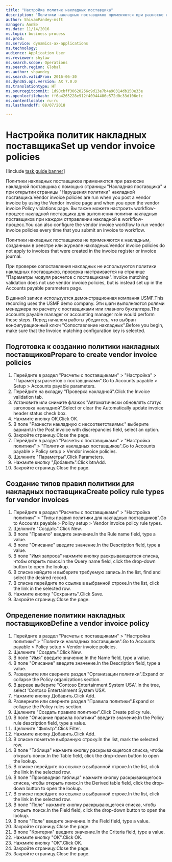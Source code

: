 ```yaml
--- 
title: "Настройка политик накладных поставщика"
description: "Политики накладных поставщиков применяются при разноске накладной поставщика с помощью страницы \"Накладная поставщика\" и при открытии страницы \"Нарушения политики\" накладной поставщика."
author: ShivamPandey-msft
manager: AnnBe
ms.date: 11/14/2016
ms.topic: business-process
ms.prod: 
ms.service: dynamics-ax-applications
ms.technology: 
audience: Application User
ms.reviewer: shylaw
ms.search.scope: Operations
ms.search.region: Global
ms.author: shpandey
ms.search.validFrom: 2016-06-30
ms.dyn365.ops.version: AX 7.0.0
ms.translationtype: HT
ms.sourcegitcommit: 1d98cbff30620256c9d13e7b4a90314db150e33e
ms.openlocfilehash: ff6a4265228e912f40944406e572d0c33d106efc
ms.contentlocale: ru-ru
ms.lasthandoff: 08/07/2018

---
```

# <a name="set-up-vendor-invoice-policies"></a><span data-ttu-id="64ad5-103">Настройка политик накладных поставщика</span><span class="sxs-lookup"><span data-stu-id="64ad5-103">Set up vendor invoice policies</span></span>

[!include [task guide banner](../../includes/task-guide-banner.md)]

<span data-ttu-id="64ad5-104">Политики накладных поставщиков применяются при разноске накладной поставщика с помощью страницы "Накладная поставщика" и при открытии страницы "Нарушения политики" накладной поставщика.</span><span class="sxs-lookup"><span data-stu-id="64ad5-104">Vendor invoice policies are run when you post a vendor invoice by using the Vendor invoice page and when you open the vendor invoice Policy violations page.</span></span> <span data-ttu-id="64ad5-105">Вы также можете настроить workflow-процесс накладной поставщика для выполнения политик накладных поставщиков при каждом отправлении накладной в workflow-процесс.</span><span class="sxs-lookup"><span data-stu-id="64ad5-105">You can also configure the vendor invoice workflow to run vendor invoice policies every time that you submit an invoice to workflow.</span></span> 

<span data-ttu-id="64ad5-106">Политики накладных поставщиков не применяются к накладным, созданным в реестре или журнале накладных.</span><span class="sxs-lookup"><span data-stu-id="64ad5-106">Vendor invoice policies do not apply to invoices that were created in the invoice register or invoice journal.</span></span> 

<span data-ttu-id="64ad5-107">При проверке сопоставления накладных не используются политики накладных поставщиков, проверка настраивается на странице "Параметры модуля расчетов с поставщиками".</span><span class="sxs-lookup"><span data-stu-id="64ad5-107">Invoice matching validation does not use vendor invoice policies, but is instead set up in the Accounts payable parameters page.</span></span>

<span data-ttu-id="64ad5-108">В данной записи используется демонстрационная компания USMF.</span><span class="sxs-lookup"><span data-stu-id="64ad5-108">This recording uses the USMF demo company.</span></span> <span data-ttu-id="64ad5-109">Эти шаги выполняются ролями менеджера по расчету с поставщиками или главного бухгалтера.</span><span class="sxs-lookup"><span data-stu-id="64ad5-109">The accounts payable manager or accounting manager role would perform these steps.</span></span> <span data-ttu-id="64ad5-110">Перед началом работы убедитесь, что выбран конфигурационный ключ "Сопоставление накладных".</span><span class="sxs-lookup"><span data-stu-id="64ad5-110">Before you begin, make sure that the Invoice matching configuration key is selected.</span></span>


## <a name="prepare-to-create-vendor-invoice-policies"></a><span data-ttu-id="64ad5-111">Подготовка к созданию политики накладных поставщиков</span><span class="sxs-lookup"><span data-stu-id="64ad5-111">Prepare to create vendor invoice policies</span></span>
1. <span data-ttu-id="64ad5-112">Перейдите в раздел "Расчеты с поставщиками" > "Настройка" > "Параметры расчетов с поставщиками".</span><span class="sxs-lookup"><span data-stu-id="64ad5-112">Go to Accounts payable > Setup > Accounts payable parameters.</span></span>
2. <span data-ttu-id="64ad5-113">Перейдите на вкладку "Проверка накладной".</span><span class="sxs-lookup"><span data-stu-id="64ad5-113">Click the Invoice validation tab.</span></span>
3. <span data-ttu-id="64ad5-114">Установите или снимите флажок "Автоматически обновлять статус заголовка накладной".</span><span class="sxs-lookup"><span data-stu-id="64ad5-114">Select or clear the Automatically update invoice header status check box.</span></span>
4. <span data-ttu-id="64ad5-115">Нажмите кнопку OK.</span><span class="sxs-lookup"><span data-stu-id="64ad5-115">Click OK.</span></span>
5. <span data-ttu-id="64ad5-116">В поле "Разнести накладную с несоответствиями:" выберите вариант.</span><span class="sxs-lookup"><span data-stu-id="64ad5-116">In the Post invoice with discrepancies field, select an option.</span></span>
6. <span data-ttu-id="64ad5-117">Закройте страницу.</span><span class="sxs-lookup"><span data-stu-id="64ad5-117">Close the page.</span></span>
7. <span data-ttu-id="64ad5-118">Перейдите в раздел "Расчеты с поставщиками" > "Настройка политики" > "Политики накладных поставщиков".</span><span class="sxs-lookup"><span data-stu-id="64ad5-118">Go to Accounts payable > Policy setup > Vendor invoice policies.</span></span>
8. <span data-ttu-id="64ad5-119">Щелкните "Параметры".</span><span class="sxs-lookup"><span data-stu-id="64ad5-119">Click Parameters.</span></span>
9. <span data-ttu-id="64ad5-120">Нажмите кнопку "Добавить".</span><span class="sxs-lookup"><span data-stu-id="64ad5-120">Click btnAdd.</span></span>
10. <span data-ttu-id="64ad5-121">Закройте страницу.</span><span class="sxs-lookup"><span data-stu-id="64ad5-121">Close the page.</span></span>

## <a name="create-policy-rule-types-for-vendor-invoices"></a><span data-ttu-id="64ad5-122">Создание типов правил политики для накладных поставщика</span><span class="sxs-lookup"><span data-stu-id="64ad5-122">Create policy rule types for vendor invoices</span></span>
1. <span data-ttu-id="64ad5-123">Перейдите в раздел "Расчеты с поставщиками" > "Настройка политики" > "Типы правил политики для накладных поставщиков".</span><span class="sxs-lookup"><span data-stu-id="64ad5-123">Go to Accounts payable > Policy setup > Vendor invoice policy rule types.</span></span>
2. <span data-ttu-id="64ad5-124">Щелкните "Создать".</span><span class="sxs-lookup"><span data-stu-id="64ad5-124">Click New.</span></span>
3. <span data-ttu-id="64ad5-125">В поле "Правило" введите значение.</span><span class="sxs-lookup"><span data-stu-id="64ad5-125">In the Rule name field, type a value.</span></span>
4. <span data-ttu-id="64ad5-126">В поле "Описание" введите значение.</span><span class="sxs-lookup"><span data-stu-id="64ad5-126">In the Description field, type a value.</span></span>
5. <span data-ttu-id="64ad5-127">В поле "Имя запроса" нажмите кнопку раскрывающегося списка, чтобы открыть поиск.</span><span class="sxs-lookup"><span data-stu-id="64ad5-127">In the Query name field, click the drop-down button to open the lookup.</span></span>
6. <span data-ttu-id="64ad5-128">В списке найдите и выберите требуемую запись.</span><span class="sxs-lookup"><span data-stu-id="64ad5-128">In the list, find and select the desired record.</span></span>
7. <span data-ttu-id="64ad5-129">В списке перейдите по ссылке в выбранной строке.</span><span class="sxs-lookup"><span data-stu-id="64ad5-129">In the list, click the link in the selected row.</span></span>
8. <span data-ttu-id="64ad5-130">Нажмите кнопку "Сохранить".</span><span class="sxs-lookup"><span data-stu-id="64ad5-130">Click Save.</span></span>
9. <span data-ttu-id="64ad5-131">Закройте страницу.</span><span class="sxs-lookup"><span data-stu-id="64ad5-131">Close the page.</span></span>

## <a name="define-a-vendor-invoice-policy"></a><span data-ttu-id="64ad5-132">Определение политики накладных поставщиков</span><span class="sxs-lookup"><span data-stu-id="64ad5-132">Define a vendor invoice policy</span></span>
1. <span data-ttu-id="64ad5-133">Перейдите в раздел "Расчеты с поставщиками" > "Настройка политики" > "Политики накладных поставщиков".</span><span class="sxs-lookup"><span data-stu-id="64ad5-133">Go to Accounts payable > Policy setup > Vendor invoice policies.</span></span>
2. <span data-ttu-id="64ad5-134">Щелкните "Создать".</span><span class="sxs-lookup"><span data-stu-id="64ad5-134">Click New.</span></span>
3. <span data-ttu-id="64ad5-135">В поле "Имя" введите значение.</span><span class="sxs-lookup"><span data-stu-id="64ad5-135">In the Name field, type a value.</span></span>
4. <span data-ttu-id="64ad5-136">В поле "Описание" введите значение.</span><span class="sxs-lookup"><span data-stu-id="64ad5-136">In the Description field, type a value.</span></span>
5. <span data-ttu-id="64ad5-137">Разверните или сверните раздел "Организации политики".</span><span class="sxs-lookup"><span data-stu-id="64ad5-137">Expand or collapse the Policy organizations section.</span></span>
6. <span data-ttu-id="64ad5-138">В дереве выберите "Contoso Entertainment System USA".</span><span class="sxs-lookup"><span data-stu-id="64ad5-138">In the tree, select 'Contoso Entertainment System USA'.</span></span>
7. <span data-ttu-id="64ad5-139">Нажмите кнопку Добавить.</span><span class="sxs-lookup"><span data-stu-id="64ad5-139">Click Add.</span></span>
8. <span data-ttu-id="64ad5-140">Разверните или сверните раздел "Правила политики".</span><span class="sxs-lookup"><span data-stu-id="64ad5-140">Expand or collapse the Policy rules section.</span></span>
9. <span data-ttu-id="64ad5-141">Щелкните "Создать правило политики".</span><span class="sxs-lookup"><span data-stu-id="64ad5-141">Click Create policy rule.</span></span>
10. <span data-ttu-id="64ad5-142">В поле "Описание правила политики" введите значение.</span><span class="sxs-lookup"><span data-stu-id="64ad5-142">In the Policy rule description field, type a value.</span></span>
11. <span data-ttu-id="64ad5-143">Щелкните "Фильтр".</span><span class="sxs-lookup"><span data-stu-id="64ad5-143">Click Filter.</span></span>
12. <span data-ttu-id="64ad5-144">Нажмите кнопку Добавить.</span><span class="sxs-lookup"><span data-stu-id="64ad5-144">Click Add.</span></span>
13. <span data-ttu-id="64ad5-145">В списке пометьте выбранную строку.</span><span class="sxs-lookup"><span data-stu-id="64ad5-145">In the list, mark the selected row.</span></span>
14. <span data-ttu-id="64ad5-146">В поле "Таблица" нажмите кнопку раскрывающегося списка, чтобы открыть поиск.</span><span class="sxs-lookup"><span data-stu-id="64ad5-146">In the Table field, click the drop-down button to open the lookup.</span></span>
15. <span data-ttu-id="64ad5-147">В списке перейдите по ссылке в выбранной строке.</span><span class="sxs-lookup"><span data-stu-id="64ad5-147">In the list, click the link in the selected row.</span></span>
16. <span data-ttu-id="64ad5-148">В поле "Производная таблица" нажмите кнопку раскрывающегося списка, чтобы открыть поиск.</span><span class="sxs-lookup"><span data-stu-id="64ad5-148">In the Derived table field, click the drop-down button to open the lookup.</span></span>
17. <span data-ttu-id="64ad5-149">В списке перейдите по ссылке в выбранной строке.</span><span class="sxs-lookup"><span data-stu-id="64ad5-149">In the list, click the link in the selected row.</span></span>
18. <span data-ttu-id="64ad5-150">В поле "Поле" нажмите кнопку раскрывающегося списка, чтобы открыть поиск.</span><span class="sxs-lookup"><span data-stu-id="64ad5-150">In the Field field, click the drop-down button to open the lookup.</span></span>
19. <span data-ttu-id="64ad5-151">В поле "Поле" введите значение.</span><span class="sxs-lookup"><span data-stu-id="64ad5-151">In the Field field, type a value.</span></span>
20. <span data-ttu-id="64ad5-152">Закройте страницу.</span><span class="sxs-lookup"><span data-stu-id="64ad5-152">Close the page.</span></span>
21. <span data-ttu-id="64ad5-153">В поле "Критерии" введите значение.</span><span class="sxs-lookup"><span data-stu-id="64ad5-153">In the Criteria field, type a value.</span></span>
22. <span data-ttu-id="64ad5-154">Нажмите кнопку "OК".</span><span class="sxs-lookup"><span data-stu-id="64ad5-154">Click OK.</span></span>
23. <span data-ttu-id="64ad5-155">Нажмите кнопку "OК".</span><span class="sxs-lookup"><span data-stu-id="64ad5-155">Click OK.</span></span>
24. <span data-ttu-id="64ad5-156">Закройте страницу.</span><span class="sxs-lookup"><span data-stu-id="64ad5-156">Close the page.</span></span>
25. <span data-ttu-id="64ad5-157">Закройте страницу.</span><span class="sxs-lookup"><span data-stu-id="64ad5-157">Close the page.</span></span>


